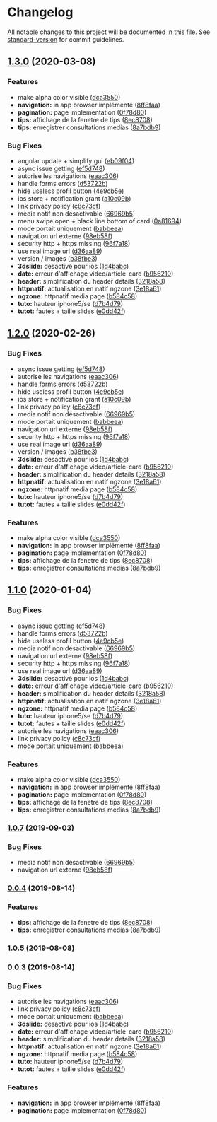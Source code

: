 # Changelog

All notable changes to this project will be documented in this file. See [standard-version](https://github.com/conventional-changelog/standard-version) for commit guidelines.

## [1.3.0](https://github.com/hugoblanc/Athena/compare/v1.0.5...v1.3.0) (2020-03-08)


### Features

* make alpha color visible ([dca3550](https://github.com/hugoblanc/Athena/commit/dca355059c23196f6fded05b02c098e73b0cc50e))
* **navigation:** in app browser implémenté ([8ff8faa](https://github.com/hugoblanc/Athena/commit/8ff8faad29ef97d6f49c18d905977417c4b27922))
* **pagination:** page implementation ([0f78d80](https://github.com/hugoblanc/Athena/commit/0f78d802acc6734184a625144978705b165d993e))
* **tips:** affichage de la fenetre de tips ([8ec8708](https://github.com/hugoblanc/Athena/commit/8ec87089331a1dbb56751bc0a307004f36d7aafa))
* **tips:** enregistrer consultations medias ([8a7bdb9](https://github.com/hugoblanc/Athena/commit/8a7bdb95a2be0a5ec30d6d357327949daccce93a))


### Bug Fixes

* angular update + simplify gui ([eb09f04](https://github.com/hugoblanc/Athena/commit/eb09f04442312fdbc68bc10c9d24bedc10fa8179))
* async issue getting ([ef5d748](https://github.com/hugoblanc/Athena/commit/ef5d748c27e330742578d14f7bb5709dd99ce659))
* autorise les navigations ([eaac306](https://github.com/hugoblanc/Athena/commit/eaac306585e3b9fd210a370bb56db6edfaaf2db9))
* handle forms errors ([d53722b](https://github.com/hugoblanc/Athena/commit/d53722b30f774a6806baa63ed5573c50e18b8208))
* hide useless profil button ([4e9cb5e](https://github.com/hugoblanc/Athena/commit/4e9cb5e2cc53111ab2b1bf9f83f9d471a0f601eb))
* ios store + notification grant ([a10c09b](https://github.com/hugoblanc/Athena/commit/a10c09b1f4466a07705ac4cb59080158210c168b))
* link privacy policy ([c8c73cf](https://github.com/hugoblanc/Athena/commit/c8c73cfd9d83dffff7b638006d763e8c4e97683e))
* media notif non désactivable ([66969b5](https://github.com/hugoblanc/Athena/commit/66969b5bbf644b5d7a923acadd3924e0134b59b4))
* menu swipe open + black line bottom of card ([0a81694](https://github.com/hugoblanc/Athena/commit/0a81694a3ae055965f070e25776f816165d0c978))
* mode portait uniquement ([babbeea](https://github.com/hugoblanc/Athena/commit/babbeea6d7ca641524c49f5c8b8d8932a330dc26))
* navigation url externe ([98eb58f](https://github.com/hugoblanc/Athena/commit/98eb58fdf111cefe6e7e0e83524088d126e899d3))
* security http +  https missing ([96f7a18](https://github.com/hugoblanc/Athena/commit/96f7a185964c9d6d8bc9e1582ebdd507715d0251))
* use real image url ([d36aa89](https://github.com/hugoblanc/Athena/commit/d36aa89c9fffc025e5317dedb4f6c948689f58f2))
* version / images ([b38fbe3](https://github.com/hugoblanc/Athena/commit/b38fbe33c18e2fd24dd83571c6bf7d2a473db228))
* **3dslide:** desactivé pour ios ([1d4babc](https://github.com/hugoblanc/Athena/commit/1d4babc30b95db96b3805ff14c7932db029e0f44))
* **date:** erreur d'affichage video/article-card ([b956210](https://github.com/hugoblanc/Athena/commit/b9562106f397adebe0886c86aa7661af2ed17f3e))
* **header:** simplification du header details ([3218a58](https://github.com/hugoblanc/Athena/commit/3218a58d465c323cd52863f6458913ed010e3fa2))
* **httpnatif:** actualisation en natif ngzone ([3e18a61](https://github.com/hugoblanc/Athena/commit/3e18a61c1226b2b6c9354ac9bcc104da5a07d26f))
* **ngzone:** httpnatif media page ([b584c58](https://github.com/hugoblanc/Athena/commit/b584c5844ca25788ac1263dbe79936a36f675f6d))
* **tuto:** hauteur iphone5/se ([d7b4d79](https://github.com/hugoblanc/Athena/commit/d7b4d79630add4cb21399d14bfe2994bcc299fa2))
* **tutot:** fautes + taille slides ([e0dd42f](https://github.com/hugoblanc/Athena/commit/e0dd42f7c3298a106c8423310ec3115721ea3865))

## [1.2.0](https://github.com/hugoblanc/Athena/compare/v1.0.5...v1.2.0) (2020-02-26)


### Bug Fixes

* async issue getting ([ef5d748](https://github.com/hugoblanc/Athena/commit/ef5d748))
* autorise les navigations ([eaac306](https://github.com/hugoblanc/Athena/commit/eaac306))
* handle forms errors ([d53722b](https://github.com/hugoblanc/Athena/commit/d53722b))
* hide useless profil button ([4e9cb5e](https://github.com/hugoblanc/Athena/commit/4e9cb5e))
* ios store + notification grant ([a10c09b](https://github.com/hugoblanc/Athena/commit/a10c09b))
* link privacy policy ([c8c73cf](https://github.com/hugoblanc/Athena/commit/c8c73cf))
* media notif non désactivable ([66969b5](https://github.com/hugoblanc/Athena/commit/66969b5))
* mode portait uniquement ([babbeea](https://github.com/hugoblanc/Athena/commit/babbeea))
* navigation url externe ([98eb58f](https://github.com/hugoblanc/Athena/commit/98eb58f))
* security http +  https missing ([96f7a18](https://github.com/hugoblanc/Athena/commit/96f7a18))
* use real image url ([d36aa89](https://github.com/hugoblanc/Athena/commit/d36aa89))
* version / images ([b38fbe3](https://github.com/hugoblanc/Athena/commit/b38fbe3))
* **3dslide:** desactivé pour ios ([1d4babc](https://github.com/hugoblanc/Athena/commit/1d4babc))
* **date:** erreur d'affichage video/article-card ([b956210](https://github.com/hugoblanc/Athena/commit/b956210))
* **header:** simplification du header details ([3218a58](https://github.com/hugoblanc/Athena/commit/3218a58))
* **httpnatif:** actualisation en natif ngzone ([3e18a61](https://github.com/hugoblanc/Athena/commit/3e18a61))
* **ngzone:** httpnatif media page ([b584c58](https://github.com/hugoblanc/Athena/commit/b584c58))
* **tuto:** hauteur iphone5/se ([d7b4d79](https://github.com/hugoblanc/Athena/commit/d7b4d79))
* **tutot:** fautes + taille slides ([e0dd42f](https://github.com/hugoblanc/Athena/commit/e0dd42f))


### Features

* make alpha color visible ([dca3550](https://github.com/hugoblanc/Athena/commit/dca3550))
* **navigation:** in app browser implémenté ([8ff8faa](https://github.com/hugoblanc/Athena/commit/8ff8faa))
* **pagination:** page implementation ([0f78d80](https://github.com/hugoblanc/Athena/commit/0f78d80))
* **tips:** affichage de la fenetre de tips ([8ec8708](https://github.com/hugoblanc/Athena/commit/8ec8708))
* **tips:** enregistrer consultations medias ([8a7bdb9](https://github.com/hugoblanc/Athena/commit/8a7bdb9))

## [1.1.0](https://github.com/hugoblanc/Athena/compare/v1.0.5...v1.1.0) (2020-01-04)


### Bug Fixes

* async issue getting ([ef5d748](https://github.com/hugoblanc/Athena/commit/ef5d748))
* handle forms errors ([d53722b](https://github.com/hugoblanc/Athena/commit/d53722b))
* hide useless profil button ([4e9cb5e](https://github.com/hugoblanc/Athena/commit/4e9cb5e))
* media notif non désactivable ([66969b5](https://github.com/hugoblanc/Athena/commit/66969b5))
* navigation url externe ([98eb58f](https://github.com/hugoblanc/Athena/commit/98eb58f))
* security http +  https missing ([96f7a18](https://github.com/hugoblanc/Athena/commit/96f7a18))
* use real image url ([d36aa89](https://github.com/hugoblanc/Athena/commit/d36aa89))
* **3dslide:** desactivé pour ios ([1d4babc](https://github.com/hugoblanc/Athena/commit/1d4babc))
* **date:** erreur d'affichage video/article-card ([b956210](https://github.com/hugoblanc/Athena/commit/b956210))
* **header:** simplification du header details ([3218a58](https://github.com/hugoblanc/Athena/commit/3218a58))
* **httpnatif:** actualisation en natif ngzone ([3e18a61](https://github.com/hugoblanc/Athena/commit/3e18a61))
* **ngzone:** httpnatif media page ([b584c58](https://github.com/hugoblanc/Athena/commit/b584c58))
* **tuto:** hauteur iphone5/se ([d7b4d79](https://github.com/hugoblanc/Athena/commit/d7b4d79))
* **tutot:** fautes + taille slides ([e0dd42f](https://github.com/hugoblanc/Athena/commit/e0dd42f))
* autorise les navigations ([eaac306](https://github.com/hugoblanc/Athena/commit/eaac306))
* link privacy policy ([c8c73cf](https://github.com/hugoblanc/Athena/commit/c8c73cf))
* mode portait uniquement ([babbeea](https://github.com/hugoblanc/Athena/commit/babbeea))


### Features

* make alpha color visible ([dca3550](https://github.com/hugoblanc/Athena/commit/dca3550))
* **navigation:** in app browser implémenté ([8ff8faa](https://github.com/hugoblanc/Athena/commit/8ff8faa))
* **pagination:** page implementation ([0f78d80](https://github.com/hugoblanc/Athena/commit/0f78d80))
* **tips:** affichage de la fenetre de tips ([8ec8708](https://github.com/hugoblanc/Athena/commit/8ec8708))
* **tips:** enregistrer consultations medias ([8a7bdb9](https://github.com/hugoblanc/Athena/commit/8a7bdb9))

### [1.0.7](https://github.com/hugoblanc/Bifrost/compare/v0.0.4...v1.0.7) (2019-09-03)


### Bug Fixes

* media notif non désactivable ([66969b5](https://github.com/hugoblanc/Bifrost/commit/66969b5))
* navigation url externe ([98eb58f](https://github.com/hugoblanc/Bifrost/commit/98eb58f))

### [0.0.4](https://github.com/hugoblanc/Bifrost/compare/v0.0.3...v0.0.4) (2019-08-14)


### Features

* **tips:** affichage de la fenetre de tips ([8ec8708](https://github.com/hugoblanc/Bifrost/commit/8ec8708))
* **tips:** enregistrer consultations medias ([8a7bdb9](https://github.com/hugoblanc/Bifrost/commit/8a7bdb9))

### 1.0.5 (2019-08-08)

### 0.0.3 (2019-08-14)


### Bug Fixes

* autorise les navigations ([eaac306](https://github.com/hugoblanc/Bifrost/commit/eaac306))
* link privacy policy ([c8c73cf](https://github.com/hugoblanc/Bifrost/commit/c8c73cf))
* mode portait uniquement ([babbeea](https://github.com/hugoblanc/Bifrost/commit/babbeea))
* **3dslide:** desactivé pour ios ([1d4babc](https://github.com/hugoblanc/Bifrost/commit/1d4babc))
* **date:** erreur d'affichage video/article-card ([b956210](https://github.com/hugoblanc/Bifrost/commit/b956210))
* **header:** simplification du header details ([3218a58](https://github.com/hugoblanc/Bifrost/commit/3218a58))
* **httpnatif:** actualisation en natif ngzone ([3e18a61](https://github.com/hugoblanc/Bifrost/commit/3e18a61))
* **ngzone:** httpnatif media page ([b584c58](https://github.com/hugoblanc/Bifrost/commit/b584c58))
* **tuto:** hauteur iphone5/se ([d7b4d79](https://github.com/hugoblanc/Bifrost/commit/d7b4d79))
* **tutot:** fautes + taille slides ([e0dd42f](https://github.com/hugoblanc/Bifrost/commit/e0dd42f))


### Features

* **navigation:** in app browser implémenté ([8ff8faa](https://github.com/hugoblanc/Bifrost/commit/8ff8faa))
* **pagination:** page implementation ([0f78d80](https://github.com/hugoblanc/Bifrost/commit/0f78d80))
